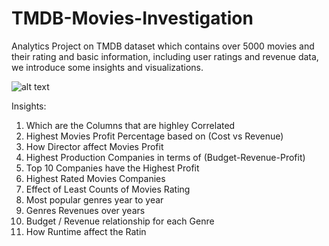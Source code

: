 # TMDB-Movies-Investigation

Analytics Project on TMDB dataset which contains over 5000 movies and their rating and basic information, including user ratings and revenue data, we introduce some insights and visualizations.

![alt text](http://www.google.com/url?sa=i&url=https%3A%2F%2Fmedium.com%2F%40onpillow%2F01-investigate-tmdb-movie-dataset-python-data-analysis-project-part-1-data-wrangling-3d2b55ea7714&psig=AOvVaw0wO7UOQlhiP043CcKSBVTh&ust=1619641847073000&source=images&cd=vfe&ved=0CAIQjRxqFwoTCKDkt6Cin_ACFQAAAAAdAAAAABAD)

Insights:
1. Which are the Columns that are highley Correlated
2. Highest Movies Profit Percentage based on (Cost vs Revenue)
3. How Director affect Movies Profit
4. Highest Production Companies in terms of (Budget-Revenue-Profit)
5. Top 10 Companies have the Highest Profit
6. Highest Rated Movies Companies
7. Effect of Least Counts of Movies Rating
8. Most popular genres year to year
9. Genres Revenues over years
10. Budget / Revenue relationship for each Genre
11. How Runtime affect the Ratin
